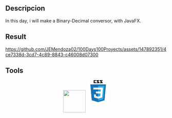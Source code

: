 ## Descripcion
In this day, i will make a Binary-Decimal conversor, with JavaFX.

## Result 

https://github.com/JEMendoza02/100Days100Proyects/assets/147892351/4ce7338d-3cd7-4c89-8843-c46008d07300

## Tools
<p align="center">
  <!--Java-->
  <img align="center" src="https://cdn.jsdelivr.net/gh/devicons/devicon/icons/java/java-original.svg" target="_blank" rel="noreferrer" width="70px" height="70px"/>
  <!--CSS3-->
  <a href="https://www.w3schools.com/css/" target="_blank" rel="noreferrer"> 
    <img src="https://raw.githubusercontent.com/devicons/devicon/master/icons/css3/css3-original-wordmark.svg" alt="css3" width="70" height="70"/> 
  </a>
</p>
